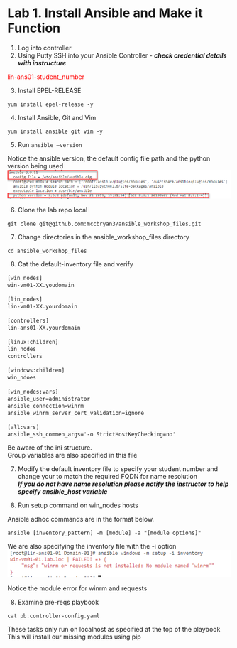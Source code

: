 # Lab 1. Install Ansible and Make it Function

1.	Log into controller
2.	Using Putty SSH into your Ansible Controller - ___check credential details with instructure___

<span style="color:red">lin-ans01-student_number</span>

3.	Install EPEL-RELEASE

```
yum install epel-release -y
```

4.	Install Ansible, Git and Vim

```
yum install ansible git vim -y
```

5.	Run ```ansible –version```

Notice the ansible version, the default config file path and the python version being used
![](/images/ansible-version1.png)

6.	Clone the lab repo local
```
git clone git@github.com:mccbryan3/ansible_workshop_files.git
```
7. Change directories in the ansible_workshop_files directory
```
cd ansible_workshop_files
```
8. Cat the default-inventory file and verify
```
[win_nodes]
win-vm01-XX.youdomain

[lin_nodes]
lin-vm01-XX.yourdomain

[controllers]
lin-ans01-XX.yourdomain

[linux:children]
lin_nodes
controllers

[windows:children]
win_ndoes

[win_nodes:vars]
ansible_user=administrator
ansible_connection=winrm
ansible_winrm_server_cert_validation=ignore

[all:vars]
ansible_ssh_commen_args='-o StrictHostKeyChecking=no'
```
Be aware of the ini structure.<br>
Group variables are also specified in this file

7. Modify the default inventory file to specify your student number and change your to match the required FQDN for name resolution<br>
___If you do not have name resolution please notify the instructor to help specify ansible_host variable___

8. Run setup command on win_nodes hosts

Ansible adhoc commands are in the format below.<br>
```
ansible [inventory_pattern] -m [module] -a "[module options]"
```
We are also specifying the inventory file with the -i option
![](/images/lab1-winrm-error.png)

Notice the module error for winrm and requests

8.	Examine pre-reqs playbook
```
cat pb.controller-config.yaml
````
These tasks only run on localhost as specified at the top of the playbook
This will install our missing modules using pip
